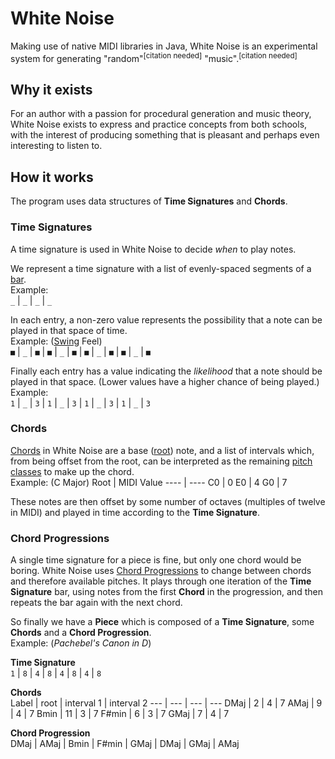 # White Noise

Making use of native MIDI libraries in Java, White Noise is an experimental system for generating "random"<sup>[citation needed]</sup> "music".<sup>[citation needed]</sup>

## Why it exists

For an author with a passion for procedural generation and music theory, White Noise exists to express and practice concepts from both schools, with the interest of producing something that is pleasant and perhaps even interesting to listen to.

## How it works

The program uses data structures of **Time Signatures** and **Chords**.

### Time Signatures

A time signature is used in White Noise to decide *when* to play notes.

We represent a time signature with a list of evenly-spaced segments of a [bar](https://en.wikipedia.org/wiki/Bar_(music)).  
Example:  
`_` | `_` | `_` | `_`

In each entry, a non-zero value represents the possibility that a note can be played in that space of time.  
Example: ([Swing](https://en.wikipedia.org/wiki/Swing_(jazz_performance_style)#Swing_as_a_rhythmic_style) Feel)  
`■` | `_` | `■` | `■` | `_` | `■` | `■` | `_` | `■` | `■` | `_` | `■`

Finally each entry has a value indicating the *likelihood* that a note should be played in that space. (Lower values have a higher chance of being played.)  
Example:  
`1` | `_` | `3` | `1` | `_` | `3` | `1` | `_` | `3` | `1` | `_` | `3`

### Chords

[Chords](https://en.wikipedia.org/wiki/Chord_(music)) in White Noise are a base ([root](https://en.wikipedia.org/wiki/Root_(chord))) note, and a list of intervals which, from being offset from the root, can be interpreted as the remaining [pitch classes](https://en.wikipedia.org/wiki/Pitch_class) to make up the chord.  
Example: (C Major) 
Root | MIDI Value
---- | ---- 
C0 | 0
E0 | 4
G0 | 7

These notes are then offset by some number of octaves (multiples of twelve in MIDI) and played in time according to the **Time Signature**.

### Chord Progressions

A single time signature for a piece is fine, but only one chord would be boring. White Noise uses [Chord Progressions](https://en.wikipedia.org/wiki/Chord_progression) to change between chords and therefore available pitches. It plays through one iteration of the **Time Signature** bar, using notes from the first **Chord** in the progression, and then repeats the bar again with the next chord.

So finally we have a **Piece** which is composed of a **Time Signature**, some **Chords** and a **Chord Progression**.  
Example: (*Pachebel's Canon in D*)

**Time Signature**  
`1` | `8` | `4` | `8` | `4` | `8` | `4` | `8`

**Chords**  
Label | root | interval 1 | interval 2
--- | --- | --- | ---
DMaj | 2 | 4 | 7
AMaj | 9 | 4 | 7
Bmin | 11 | 3 | 7
F#min | 6 | 3 | 7
GMaj | 7 | 4 | 7

**Chord Progression**  
DMaj | AMaj | Bmin | F#min | GMaj | DMaj | GMaj | AMaj
